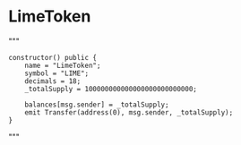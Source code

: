 # LimeToken

"""

    constructor() public {
        name = "LimeToken";
        symbol = "LIME";
        decimals = 18;
        _totalSupply = 100000000000000000000000000;

        balances[msg.sender] = _totalSupply;
        emit Transfer(address(0), msg.sender, _totalSupply);
    }

"""
